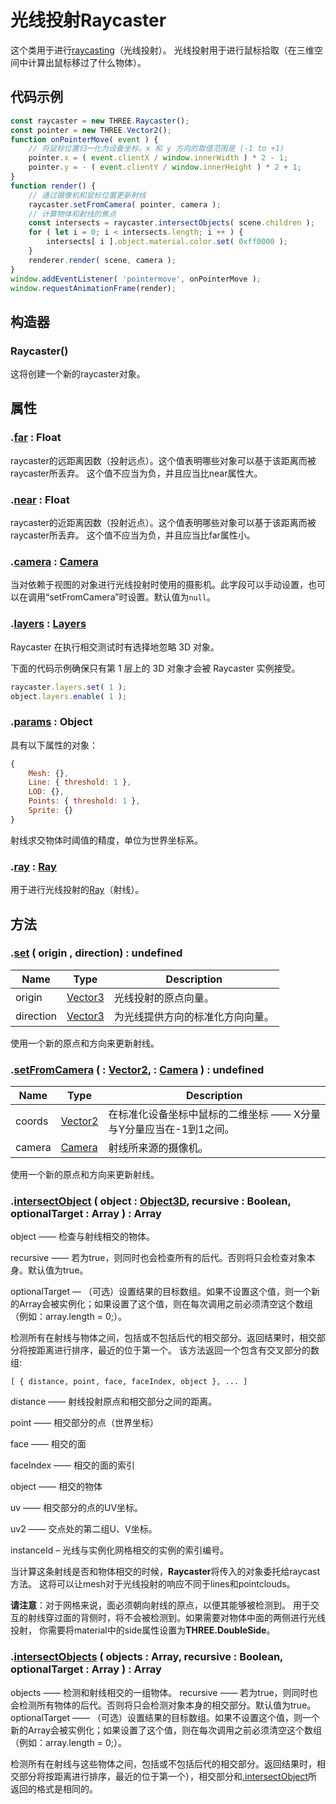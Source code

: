 # 光线投射Raycaster

这个类用于进行[raycasting](https://en.wikipedia.org/wiki/Ray_casting)（光线投射）。 光线投射用于进行鼠标拾取（在三维空间中计算出鼠标移过了什么物体）。

## 代码示例

```js
const raycaster = new THREE.Raycaster(); 
const pointer = new THREE.Vector2(); 
function onPointerMove( event ) { 	
    // 将鼠标位置归一化为设备坐标。x 和 y 方向的取值范围是 (-1 to +1) 	
    pointer.x = ( event.clientX / window.innerWidth ) * 2 - 1; 
    pointer.y = - ( event.clientY / window.innerHeight ) * 2 + 1; 
} 
function render() { 	
    // 通过摄像机和鼠标位置更新射线 
    raycaster.setFromCamera( pointer, camera ); 	
    // 计算物体和射线的焦点 
    const intersects = raycaster.intersectObjects( scene.children ); 	
    for ( let i = 0; i < intersects.length; i ++ ) { 		
        intersects[ i ].object.material.color.set( 0xff0000 ); 	
    } 	
    renderer.render( scene, camera ); 
} 
window.addEventListener( 'pointermove', onPointerMove ); 
window.requestAnimationFrame(render);
```

## 构造器

### Raycaster()

这将创建一个新的raycaster对象。

## 属性

### .[far](https://threejs.org/docs/index.html#api/zh/core/Raycaster.far) : Float

raycaster的远距离因数（投射远点）。这个值表明哪些对象可以基于该距离而被raycaster所丢弃。 这个值不应当为负，并且应当比near属性大。

### .[near](https://threejs.org/docs/index.html#api/zh/core/Raycaster.near) : Float

raycaster的近距离因数（投射近点）。这个值表明哪些对象可以基于该距离而被raycaster所丢弃。 这个值不应当为负，并且应当比far属性小。

### .[camera](https://threejs.org/docs/index.html#api/zh/core/Raycaster.camera) : [Camera](https://threejs.org/docs/index.html#api/zh/cameras/Camera)

当对依赖于视图的对象进行光线投射时使用的摄影机。此字段可以手动设置，也可以在调用“setFromCamera”时设置。默认值为`null`。

### .[layers](https://threejs.org/docs/index.html#api/zh/core/Raycaster.layers) : [Layers](https://threejs.org/docs/index.html#api/zh/core/Layers)

Raycaster 在执行相交测试时有选择地忽略 3D 对象。

下面的代码示例确保只有第 1 层上的 3D 对象才会被 Raycaster 实例接受。

```js
raycaster.layers.set( 1 );
object.layers.enable( 1 );
```

### .[params](https://threejs.org/docs/index.html#api/zh/core/Raycaster.params) : Object

具有以下属性的对象：

```js
{ 
    Mesh: {}, 
    Line: { threshold: 1 }, 
    LOD: {},
    Points: { threshold: 1 }, 
    Sprite: {} 
}
```

射线求交物体时阈值的精度，单位为世界坐标系。

### .[ray](https://threejs.org/docs/index.html#api/zh/core/Raycaster.ray) : [Ray](https://threejs.org/docs/index.html#api/zh/math/Ray)

用于进行光线投射的[Ray](https://threejs.org/docs/index.html#api/zh/math/Ray)（射线）。

## 方法

### .[set](https://threejs.org/docs/index.html#api/zh/core/Raycaster.set) ( origin , direction) : undefined

| Name      | Type                          | Description                      |
| --------- | ----------------------------- | -------------------------------- |
| origin    | [Vector3](../math/Vector3.md) | 光线投射的原点向量。             |
| direction | [Vector3](../math/Vector3.md) | 为光线提供方向的标准化方向向量。 |

使用一个新的原点和方向来更新射线。

### .[setFromCamera](https://threejs.org/docs/index.html#api/zh/core/Raycaster.setFromCamera) ( : [Vector2](https://threejs.org/docs/index.html#api/zh/math/Vector2), : [Camera](https://threejs.org/docs/index.html#api/zh/cameras/Camera) ) : undefined

| Name   | Type                          | Description                                                  |
| ------ | ----------------------------- | ------------------------------------------------------------ |
| coords | [Vector2](../math/Vector2.md) | 在标准化设备坐标中鼠标的二维坐标 —— X分量与Y分量应当在-1到1之间。 |
| camera | [Camera](./Camera.md)         | 射线所来源的摄像机。                                         |

使用一个新的原点和方向来更新射线。

### .[intersectObject](https://threejs.org/docs/index.html#api/zh/core/Raycaster.intersectObject) ( object : [Object3D](https://threejs.org/docs/index.html#api/zh/core/Object3D), recursive : Boolean, optionalTarget : Array ) : Array

object —— 检查与射线相交的物体。

recursive —— 若为true，则同时也会检查所有的后代。否则将只会检查对象本身。默认值为true。

optionalTarget — （可选）设置结果的目标数组。如果不设置这个值，则一个新的Array会被实例化；如果设置了这个值，则在每次调用之前必须清空这个数组（例如：array.length = 0;）。

检测所有在射线与物体之间，包括或不包括后代的相交部分。返回结果时，相交部分将按距离进行排序，最近的位于第一个。
该方法返回一个包含有交叉部分的数组:

```
[ { distance, point, face, faceIndex, object }, ... ]
```

distance —— 射线投射原点和相交部分之间的距离。

point —— 相交部分的点（世界坐标）

face —— 相交的面

faceIndex —— 相交的面的索引

object —— 相交的物体

uv —— 相交部分的点的UV坐标。

uv2 —— 交点处的第二组U、V坐标。

instanceId – 光线与实例化网格相交的实例的索引编号。

当计算这条射线是否和物体相交的时候，**Raycaster**将传入的对象委托给raycast方法。 这将可以让mesh对于光线投射的响应不同于lines和pointclouds。

**请注意**：对于网格来说，面必须朝向射线的原点，以便其能够被检测到。 用于交互的射线穿过面的背侧时，将不会被检测到。如果需要对物体中面的两侧进行光线投射， 你需要将material中的side属性设置为**THREE.DoubleSide**。

### .[intersectObjects](https://threejs.org/docs/index.html#api/zh/core/Raycaster.intersectObjects) ( objects : Array, recursive : Boolean, optionalTarget : Array ) : Array

objects —— 检测和射线相交的一组物体。
recursive —— 若为true，则同时也会检测所有物体的后代。否则将只会检测对象本身的相交部分。默认值为true。
optionalTarget —— （可选）设置结果的目标数组。如果不设置这个值，则一个新的Array会被实例化；如果设置了这个值，则在每次调用之前必须清空这个数组（例如：array.length = 0;）。

检测所有在射线与这些物体之间，包括或不包括后代的相交部分。返回结果时，相交部分将按距离进行排序，最近的位于第一个），相交部分和[.intersectObject](https://threejs.org/docs/index.html#api/zh/core/Raycaster.intersectObject)所返回的格式是相同的。